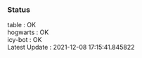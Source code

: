 ### Status


table : OK  
hogwarts : OK  
icy-bot : OK  
Latest Update : 2021-12-08 17:15:41.845822
